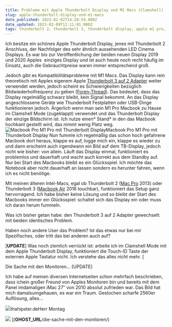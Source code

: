 ```yaml
---
title: Probleme mit Apple Thunderbolt Display und M1 Macs (Clamshell)
slug: apple-thunderbolt-display-und-m1-macs
date_published: 2023-02-02T14:28:59.000Z
date_updated: 2023-02-09T12:11:01.000Z
tags: thunderbolt 2, thunderbolt 3, thunderbolt display, apple m1 pro, clamshell, apple silicon, thunderbolt
---
```


Ich besitze ein schönes Apple Thunderbolt Display, jenes mit Thunderbolt 2 Anschluss, der Nachfolger des sehr ähnlich aussehenden LED Cinema Displays. Es war bis zur Veröffentlichung der beiden neuen Display 2019 und 2020 Apples  einziges Display und ist auch heute noch recht häufig im Einsatz, auch die Gebrauchtpreise waren immer entsprechend groß.

Jedoch gibt es Kompatibilitätsprobleme mit M1 Macs. Das Display kann rein theoretisch mit Apples eigenem Apple [Thunderbolt 3 auf 2 Adapter](https://www.apple.com/de/shop/product/MMEL2ZM/A/thunderbolt-3-usb%E2%80%91c-auf-thunderbolt-2-adapter) weiter verwendet werden, jedoch scheint es Schwierigkeiten bezüglich Bildwiederholfrequenz zu geben ([Foren-Thread](https://www.macuser.de/threads/thunderbolt-display-an-m1-macbook-pro.912917/#post-11748067)). Das bedeutet, dass das Display regelmäßig schwarz bleibt, kein Signal bekommt. An das Display angeschlossene Geräte wie Thunderbolt Festplatten oder USB-Dinge funktionieren jedoch. Ärgerlich wenn man sein M1 Pro Macbook zu Hause im Clamshell Mode (zugeklappt) verwendet und das Thunderbolt Display der einzige Bildschirm ist. Ich nutze einen* Stand* in den das Macbook hochkant gestellt wird, das nimmt wenig Platz weg.
![Macbook Pro M1 Pro mit Thunderbolt Display](__GHOST_URL__/content/images/2023/02/macbookprom1pro_tb_display.jpg)Macbook Pro M1 Pro mit Thunderbolt Display
Nun fummle ich regelmäßig das schon hoch gefahrene Macbook dort heraus, klappe es auf, logge mich ein, klappe es wieder zu und dann erscheint auch irgendwann ein Bild auf dem TB-Display, jedoch nicht wie bisher: von allein. Läuft das Display einmal, funktioniert es problemlos und dauerhaft und wacht auch korrekt aus dem Standby auf. Nur bei Start des Macbooks bleibt es ein Glücksspiel. Ich möchte das Notebook aber nicht dauerhaft an lassen sondern es herunter fahren, wenn ich es nicht benötige.

Mit meinen älteren Intel-Macs, egal ob Thunderbolt 2 ([Mac Pro](https://support.apple.com/kb/sp697?locale=de_DE) 2013) oder Thunderbolt 3 ([Macbook Air](https://support.apple.com/kb/SP748?locale=de_DE) 2016 touchbar), funktioniert das Setup ganz hervorragend. Ich habe bisher keine Lösung und so bleibt der Start des Macbooks immer ein Glücksspiel: schaltet sich das Display ein oder muss ich daran herum fummeln.

Was ich bisher getan habe: den Thunderbolt 3 auf 2 Adapter gewechselt: mit beiden identisches Problem.

Haben noch andere User das Problem? Ist das etwas nur bei mir Spezifisches, oder tritt das bei anderen auch auf?

[**UPDATE**] Was noch ziemlich verrückt ist: arbeite ich im Clamshell Mode mit dem Apple Thunderbolt Display, funktioniert die Touch-ID Taste der externen Apple Tastatur nicht. Ich verstehe das alles nicht mehr.
[

Die Sache mit den Monitoren… [UPDATE]

Ich habe auf meinen diversen Internetseiten schon mehrfach beschrieben, dass ichein großer Freund von Apples Monitoren bin und bereits mit dem Panel imdamaligen iMac 27″ von 2010 absolut zufrieden war. Das Bild hat mich damalsumgehauen, es war ein Traum. Gestochen scharfe 2560er Auflösung, alles…

![](__GHOST_URL__/content/images/size/w256h256/2019/06/logo.png)thahipster.deHerr Montag

![](https://images.unsplash.com/photo-1561736778-92e52a7769ef?ixlib&#x3D;rb-1.2.1&amp;q&#x3D;80&amp;fm&#x3D;jpg&amp;crop&#x3D;entropy&amp;cs&#x3D;tinysrgb&amp;w&#x3D;2000&amp;fit&#x3D;max&amp;ixid&#x3D;eyJhcHBfaWQiOjExNzczfQ)
](__GHOST_URL__/die-sache-mit-den-monitoren/)
